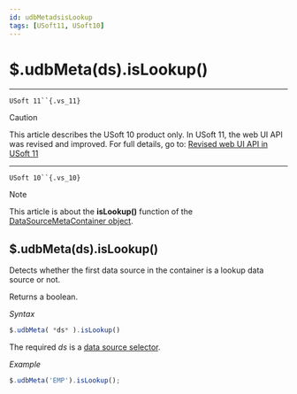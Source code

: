 ```yaml
---
id: udbMetadsisLookup
tags: [USoft11, USoft10]
---
```

# $.udbMeta(ds).isLookup()



----

`USoft 11``{.vs_11}`

> [!CAUTION]
> This article describes the USoft 10 product only.
> In USoft 11, the web UI API was revised and improved. For full details, go to:
> [Revised web UI API in USoft 11](/docs/Web_and_app_UIs/UDB_udb/Revised_web_UI_API_in_USoft_11.md)

----

`USoft 10``{.vs_10}`

> [!NOTE]
> This article is about the **isLookup()** function of the [DataSourceMetaContainer object](/docs/Web_and_app_UIs/UDB_DataSourceMetaContainer).

## **$.udbMeta(ds).isLookup()**

Detects whether the first data source in the container is a lookup data source or not.

Returns a boolean.

*Syntax*

```js
$.udbMeta( *ds* ).isLookup()
```

The required *ds* is a [data source selector](/docs/Web_and_app_UIs/UDB_DataSourceMetaContainer/UDB_DataSourceMetaContainer_object.md).

*Example*

```js
$.udbMeta('EMP').isLookup();
```

 